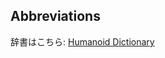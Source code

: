## Abbreviations

辞書はこちら: [Humanoid Dictionary](https://humanoidcommonnorms.github.io/HumanoidDictionary/)
